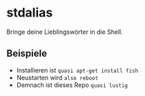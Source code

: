 # stdalias

Bringe deine Lieblingswörter in die Shell.

## Beispiele
- Installieren ist `quasi apt-get install fish`
- Neustarten wird `also reboot`
- Demnach ist dieses Repo `quasi lustig`

